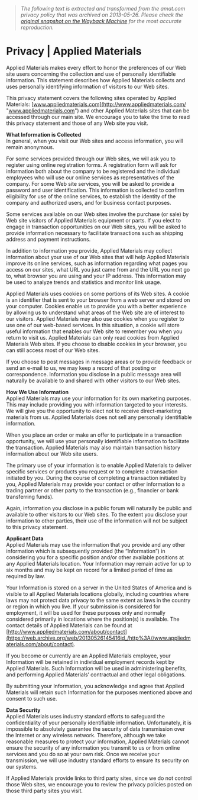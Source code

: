 > *The following text is extracted and transformed from the amat.com privacy policy that was archived on 2013-05-26. Please check the [original snapshot on the Wayback Machine](https://web.archive.org/web/20130526145416id_/http%3A//www.appliedmaterials.com/privacy) for the most accurate reproduction.*

# Privacy | Applied Materials

Applied Materials makes every effort to honor the preferences of our Web site users concerning the collection and use of personally identifiable information. This statement describes how Applied Materials collects and uses personally identifying information of visitors to our Web sites.

This privacy statement covers the following sites operated by Applied Materials: [www.appliedmaterials.com](http://www.appliedmaterials.com/ "www.appliedmaterials.com") and other Applied Materials sites that can be accessed through our main site. We encourage you to take the time to read this privacy statement and those of any Web site you visit.

**What Information is Collected**  
In general, when you visit our Web sites and access information, you will remain anonymous.

For some services provided through our Web sites, we will ask you to register using online registration forms. A registration form will ask for information both about the company to be registered and the individual employees who will use our online services as representatives of the company. For some Web site services, you will be asked to provide a password and user identification. This information is collected to confirm eligibility for use of the online services, to establish the identity of the company and authorized users, and for business contact purposes.

Some services available on our Web sites involve the purchase (or sale) by Web site visitors of Applied Materials equipment or parts. If you elect to engage in transaction opportunities on our Web sites, you will be asked to provide information necessary to facilitate transactions such as shipping address and payment instructions.

In addition to information you provide, Applied Materials may collect information about your use of our Web sites that will help Applied Materials improve its online services, such as information regarding what pages you access on our sites, what URL you just came from and the URL you next go to, what browser you are using and your IP address. This information may be used to analyze trends and statistics and monitor link usage.

Applied Materials uses cookies on some portions of its Web sites. A cookie is an identifier that is sent to your browser from a web server and stored on your computer. Cookies enable us to provide you with a better experience by allowing us to understand what areas of the Web site are of interest to our visitors. Applied Materials may also use cookies when you register to use one of our web-based services. In this situation, a cookie will store useful information that enables our Web site to remember you when you return to visit us. Applied Materials can only read cookies from Applied Materials Web sites. If you choose to disable cookies in your browser, you can still access most of our Web sites.

If you choose to post messages in message areas or to provide feedback or send an e-mail to us, we may keep a record of that posting or correspondence. Information you disclose in a public message area will naturally be available to and shared with other visitors to our Web sites.

**How We Use Information**  
Applied Materials may use your information for its own marketing purposes. This may include providing you with information targeted to your interests. We will give you the opportunity to elect not to receive direct-marketing materials from us. Applied Materials does not sell any personally identifiable information.

When you place an order or make an offer to participate in a transaction opportunity, we will use your personally identifiable information to facilitate the transaction. Applied Materials may also maintain transaction history information about our Web site users.

The primary use of your information is to enable Applied Materials to deliver specific services or products you request or to complete a transaction initiated by you. During the course of completing a transaction initiated by you, Applied Materials may provide your contact or other information to a trading partner or other party to the transaction (e.g., financier or bank transferring funds).

Again, information you disclose in a public forum will naturally be public and available to other visitors to our Web sites. To the extent you disclose your information to other parties, their use of the information will not be subject to this privacy statement.

**Applicant Data**  
Applied Materials may use the information that you provide and any other information which is subsequently provided (the “Information”) in considering you for a specific position and/or other available positions at any Applied Materials location. Your Information may remain active for up to six months and may be kept on record for a limited period of time as required by law.

Your Information is stored on a server in the United States of America and is visible to all Applied Materials locations globally, including countries where laws may not protect data privacy to the same extent as laws in the country or region in which you live. If your submission is considered for employment, it will be used for these purposes only and normally considered primarily in locations where the position(s) is available. The contact details of Applied Materials can be found at [http://www.appliedmaterials.com/about/contact](https://web.archive.org/web/20130526145416id_/http%3A//www.appliedmaterials.com/about/contact).

If you become or currently are an Applied Materials employee, your Information will be retained in individual employment records kept by Applied Materials. Such Information will be used in administering benefits, and performing Applied Materials’ contractual and other legal obligations.

By submitting your Information, you acknowledge and agree that Applied Materials will retain such Information for the purposes mentioned above and consent to such use.

**Data Security**  
Applied Materials uses industry standard efforts to safeguard the confidentiality of your personally identifiable information. Unfortunately, it is impossible to absolutely guarantee the security of data transmission over the Internet or any wireless network. Therefore, although we take reasonable measures to protect your information, Applied Materials cannot ensure the security of any information you transmit to us or from online services and you do so at your own risk. Once we receive your transmission, we will use industry standard efforts to ensure its security on our systems.

If Applied Materials provide links to third party sites, since we do not control those Web sites, we encourage you to review the privacy policies posted on those third party sites you visit.
